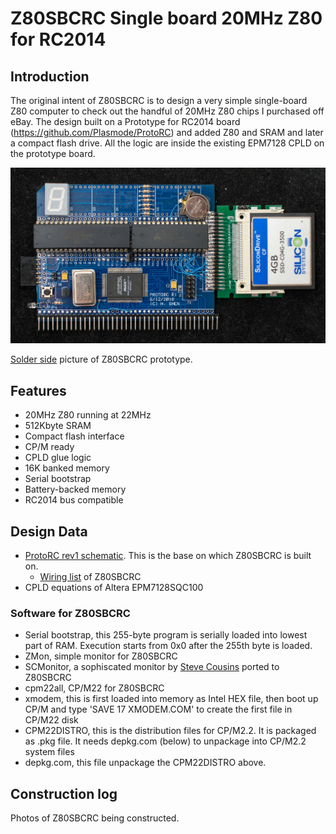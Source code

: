 # Z80SBCRC Single board 20MHz Z80 for RC2014
## Introduction
The original intent of Z80SBCRC is to design a very simple single-board Z80 computer to check out the handful of 20MHz Z80 chips I purchased off eBay.  The design built on a Prototype for RC2014 board (https://github.com/Plasmode/ProtoRC) and added Z80 and SRAM and later a compact flash drive.  All the logic are inside the existing EPM7128 CPLD on the prototype board.

![](DSC_40221029.jpg)

[Solder side](DSC_40231029.jpg) picture of Z80SBCRC prototype.

## Features
* 20MHz Z80 running at 22MHz
* 512Kbyte SRAM
* Compact flash interface
* CP/M ready
* CPLD glue logic
* 16K banked memory
* Serial bootstrap
* Battery-backed memory
* RC2014 bus compatible
## Design Data
* [ProtoRC rev1 schematic](https://github.com/Plasmode/ProtoRC/blob/master/protoRC_r1_scm.pdf).  This is the base on which Z80SBCRC is built on.
  - [Wiring list](Z80SBCRC_wiring_list.md) of Z80SBCRC
* CPLD equations of Altera EPM7128SQC100
### Software for Z80SBCRC
* Serial bootstrap, this 255-byte program is serially loaded into lowest part of RAM.  Execution starts from 0x0 after the 255th byte is loaded.
* ZMon, simple monitor for Z80SBCRC
* SCMonitor, a sophiscated monitor by [Steve Cousins](http://scc.me.uk/) ported to Z80SBCRC
* cpm22all, CP/M22 for Z80SBCRC
* xmodem, this is first loaded into memory as Intel HEX file, then boot up CP/M and type 'SAVE 17 XMODEM.COM' to create the first file in CP/M22 disk
* CPM22DISTRO, this is the distribution files for CP/M2.2.  It is packaged as .pkg file.  It needs depkg.com (below) to unpackage into CP/M2.2 system files
* depkg.com, this file unpackage the CPM22DISTRO above.
## Construction log
Photos of Z80SBCRC being constructed.

